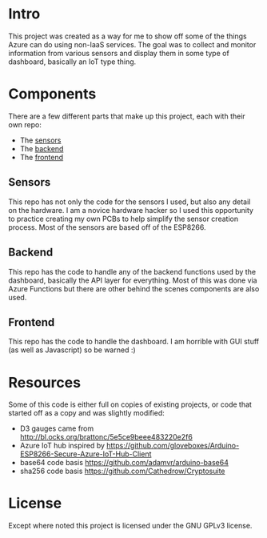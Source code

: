 # Intro

This project was created as a way for me to show off some of the things Azure can do using non-IaaS services. The goal was to collect and monitor
information from various sensors and display them in some type of dashboard, basically an IoT type thing.

# Components

There are a few different parts that make up this project, each with their own repo:

* The [sensors](https://git.esheavyindustries.com/esell/homebase)
* The [backend](https://git.esheavyindustries.com/esell/homebase-be)
* The [frontend](https://git.esheavyindustries.com/esell/homebase-fe)

## Sensors

This repo has not only the code for the sensors I used, but also any detail on the hardware. I am a novice hardware hacker so I used this opportunity
to practice creating my own PCBs to help simplify the sensor creation process. Most of the sensors are based off of the ESP8266.

## Backend

This repo has the code to handle any of the backend functions used by the dashboard, basically the API layer for everything. Most of this was done via 
Azure Functions but there are other behind the scenes components are also used.

## Frontend

This repo has the code to handle the dashboard. I am horrible with GUI stuff (as well as Javascript) so be warned :)

# Resources

Some of this code is either full on copies of existing projects, or code that started off as a copy and was slightly modified:

* D3 gauges came from http://bl.ocks.org/brattonc/5e5ce9beee483220e2f6 
* Azure IoT hub inspired by https://github.com/gloveboxes/Arduino-ESP8266-Secure-Azure-IoT-Hub-Client
* base64 code basis https://github.com/adamvr/arduino-base64
* sha256 code basis https://github.com/Cathedrow/Cryptosuite

# License

Except where noted this project is licensed under the GNU GPLv3 license.
